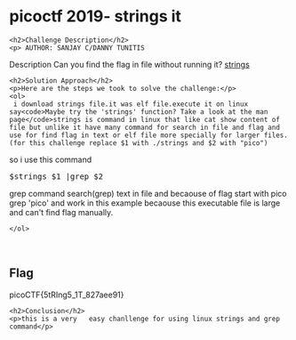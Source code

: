 
<!DOCTYPE html>
<html>
 
 
<body>
    <h1>picoctf 2019- strings it</h1>

    <h2>Challenge Description</h2>
    <p> AUTHOR: SANJAY C/DANNY TUNITIS

Description
Can you find the flag in file without running it?
<a href="https://phantom1ss.github.io/blog/2024/practice/picoctf/stringsit/strings">strings</a>
</p>

    <h2>Solution Approach</h2>
    <p>Here are the steps we took to solve the challenge:</p>
    <ol>
     i download strings file.it was elf file.execute it on linux say<code>Maybe try the 'strings' function? Take a look at the man page</code>strings is command in linux that like cat show content of file but unlike it have many command for search in file and flag and use for find flag in text or elf file more specially for larger files.(for this challenge replace $1 with ./strings and $2 with "pico")
so i use this command<pre>$strings $1 |grep $2</pre>grep command search(grep) text in  file and becaouse of flag start with pico grep 'pico' and work in this example becaouse this executable file is large and can't find flag manually.
    
    </ol>
<br>
    <h2>Flag</h2>
    <p class="flag">picoCTF{5tRIng5_1T_827aee91}</p>

    <h2>Conclusion</h2>
    <p>this is a very   easy chanllenge for using linux strings and grep  command</p>
</body>
</html>

